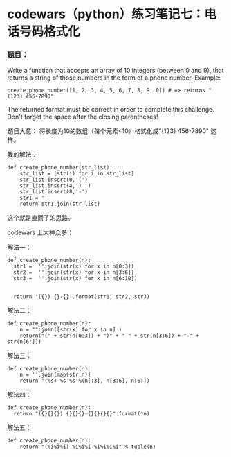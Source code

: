 # codewars（python）练习笔记七：电话号码格式化

### 题目：
Write a function that accepts an array of 10 integers (between 0 and 9), that returns a string of those numbers in the form of a phone number.
Example:

```
create_phone_number([1, 2, 3, 4, 5, 6, 7, 8, 9, 0]) # => returns "(123) 456-7890"
```

The returned format must be correct in order to complete this challenge.
Don't forget the space after the closing parentheses!

题目大意：
将长度为10的数组（每个元素<10）格式化成"(123) 456-7890" 这样。

我的解法：

```
def create_phone_number(str_list):
    str_list = [str(i) for i in str_list]
    str_list.insert(0,'(')
    str_list.insert(4,') ')
    str_list.insert(8,'-')
    str1 = ''
    return str1.join(str_list)
```

这个就是直筒子的思路。

codewars 上大神众多：

解法一：

```
def create_phone_number(n):
  str1 =  ''.join(str(x) for x in n[0:3])
  str2 =  ''.join(str(x) for x in n[3:6])
  str3 =  ''.join(str(x) for x in n[6:10])


  return '({}) {}-{}'.format(str1, str2, str3)
```

解法二：

```
def create_phone_number(n):
    n = "".join([str(x) for x in n] )
    return("(" + str(n[0:3]) + ")" + " " + str(n[3:6]) + "-" + str(n[6:]))
```

解法三：

```
def create_phone_number(n):
    n = ''.join(map(str,n))
    return '(%s) %s-%s'%(n[:3], n[3:6], n[6:])
```

解法四：

```
def create_phone_number(n):
  return "({}{}{}) {}{}{}-{}{}{}{}".format(*n)
```

解法五：

```
def create_phone_number(n):
    return "(%i%i%i) %i%i%i-%i%i%i%i" % tuple(n)
```
